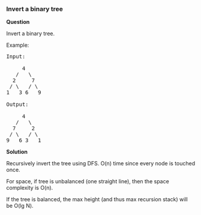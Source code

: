 <h3>Invert a binary tree</h3>

**Question**

Invert a binary tree.

Example:

<pre>
Input:

     4
   /   \
  2     7
 / \   / \
1   3 6   9

Output:

     4
   /   \
  7     2
 / \   / \
9   6 3   1
</pre>

**Solution**

Recursively invert the tree using DFS. O(n) time since every node is touched once. 

For space, if tree is unbalanced (one straight line), then the space complexity is O(n).

If the tree is balanced, the max height (and thus max recursion stack) will be O(lg N).